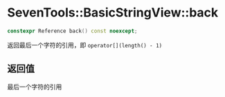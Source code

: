 # SevenTools::BasicStringView::back

```cpp
constexpr Reference back() const noexcept;
```

返回最后一个字符的引用，即 `operator[](length() - 1)`

## 返回值

最后一个字符的引用